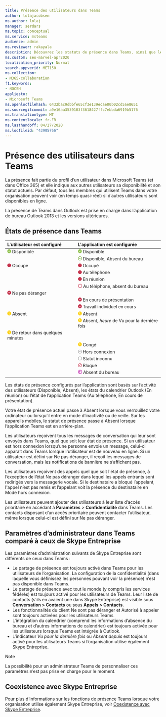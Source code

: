 ```yaml
---
title: Présence des utilisateurs dans Teams
author: lolajacobsen
ms.author: lolaj
manager: serdars
ms.topic: conceptual
ms.service: msteams
audience: admin
ms.reviewer: rakayala
description: Découvrez les statuts de présence dans Teams, ainsi que les paramètres d’administration de la fonctionnalité de présence.
ms.custom: seo-marvel-apr2020
localization_priority: Normal
search.appverid: MET150
ms.collection:
- M365-collaboration
f1.keywords:
- NOCSH
appliesto:
- Microsoft Teams
ms.openlocfilehash: 6432bac9dbbfe65cf3e139ecae00b02cd5ae8651
ms.sourcegitcommit: a9e16aa3539103f3618427ffc7ebbda6919b5176
ms.translationtype: MT
ms.contentlocale: fr-FR
ms.lasthandoff: 04/27/2020
ms.locfileid: "43905766"
---
```

# <a name="user-presence-in-teams"></a>Présence des utilisateurs dans Teams

La présence fait partie du profil d’un utilisateur dans Microsoft Teams (et dans Office 365) et elle indique aux autres utilisateurs sa disponibilité et son statut actuels. Par défaut, tous les membres qui utilisent Teams dans votre organisation peuvent voir (en temps quasi-réel) si d’autres utilisateurs sont disponibles en ligne.

La présence de Teams dans Outlook est prise en charge dans l’application de bureau Outlook 2013 et les versions ultérieures.

## <a name="presence-states-in-teams"></a>États de présence dans Teams

|L'utilisateur est configuré|L'application est configurée|
|:--- |:---|
| ![Une coche verte pleine indique une Présence : Disponible](media/Presence_Available.png) Disponible|![Une coche verte pleine indique une Présence : Disponible](media/Presence_Available.png) Disponible|
|| ![Une coche verte ouverte indique une Absence du bureau](media/Presence_Available_OOF.png) Disponible, Absent du bureau |
|  ![Un cercle rouge plein indique Occupé](media/Presence_Busy.png) Occupé |  ![Un cercle rouge plein indique Occupé](media/Presence_Busy.png) Occupé  |
|| ![Un cercle rouge plein indique Occupé au téléphone](media/Presence_Busy.png) Au téléphone|
|| ![Un cercle rouge plein indique Occupé en réunion](media/Presence_Busy.png) En réunion |
|| ![Un cercle rouge ouvert indique Occupé](media/Presence_Busy_OOF.png) Au téléphone, absent du bureau|
|  ![Un cercle rouge avec une ligne blanche indique Ne pas déranger](media/Presence_DND.png) Ne pas déranger ||
|| ![Un cercle rouge avec une ligne blanche indique En cours de présentation](media/Presence_DND.png) En cours de présentation|
|| ![Un cercle rouge avec une ligne blanche indique un Travail individuel en cours](media/Presence_DND.png) Travail individuel en cours|
| ![Une icône d’horloge jaune indique l’absence](media/Presence_Away.png) Absent| ![Une icône d’horloge jaune indique l’absence](media/Presence_Away.png) Absent|
|| ![Une icône d’horloge jaune indique l’absence](media/Presence_Away.png) Absent, *heure* de Vu pour la dernière fois|
|![Une icône d’horloge jaune indique l’absence, de retour dans quelques minutes](media/Presence_Away.png) De retour dans quelques minutes| |
|| ![Une icône d’horloge jaune indique l’absence, congé](media/Presence_Away.png)  Congé|
|| ![Un cercle gris avec un x indique un mode hors connexion](media/Presence_Offline.png) Hors connexion |
|| ![Un cercle gris ouvert indique un statut inconnu](media/Presence_Unknown.png) Statut inconnu|
||![Un cercle rouge ouvert avec une ligne diagonale indique bloqué](media/Presence_Blocked.png) Bloqué |
|| ![Un cercle violet avec une flèche indique absent du bureau](media/Presence_OOF.png) Absent du bureau|
|||

Les états de présence configurés par l’application sont basés sur l’activité des utilisateurs (Disponible, Absent), les états du calendrier Outlook (En réunion) ou l’état de l’application Teams (Au téléphone, En cours de présentation).

Votre état de présence actuel passe à Absent lorsque vous verrouillez votre ordinateur ou lorsqu’il entre en mode d’inactivité ou de veille. Sur les appareils mobiles, le statut de présence passe à Absent lorsque l’application Teams est en arrière-plan.

Les utilisateurs reçoivent tous les messages de conversation qui leur sont envoyés dans Teams, quel que soit leur état de présence. Si un utilisateur est hors connexion lorsqu’une personne envoie un message, celui-ci apparaît dans Teams lorsque l'utilisateur est de nouveau en ligne. Si un utilisateur est défini sur Ne pas déranger, il reçoit les messages de conversation, mais les notifications de bannière ne s’affichent pas.

Les utilisateurs reçoivent des appels quel que soit l'état de présence, à l’exception de l’état Ne pas déranger dans lequel les appels entrants sont redirigés vers la messagerie vocale. Si le destinataire a bloqué l’appelant, l'appel n’est pas remis et l’appelant voit la présence du destinataire en Mode hors connexion.

Les utilisateurs peuvent ajouter des utilisateurs à leur liste d’accès prioritaire en accédant à **Paramètres** > **Confidentialité** dans Teams. Les contacts disposant d’un accès prioritaire peuvent contacter l’utilisateur, même lorsque celui-ci est défini sur Ne pas déranger.

## <a name="admin-settings-in-teams-compared-to-skype-for-business"></a>Paramètres d’administrateur dans Teams comparé à ceux de Skype Entreprise

Les paramètres d’administration suivants de Skype Entreprise sont différents de ceux dans Teams :

- Le partage de présence est toujours activé dans Teams pour les utilisateurs de l’organisation. La configuration de la confidentialité (dans laquelle vous définissez les personnes pouvant voir la présence) n’est pas disponible dans Teams.
- Le partage de présence avec tout le monde (y compris les services fédérés) est toujours activé pour les utilisateurs de Teams. Leur liste de contacts (s'ils en avaient une dans Skype Entreprise) est visible sous **Conversation > Contacts** ou sous **Appels > Contacts**.
- Les fonctionnalités du client Ne sont pas déranger et Autorisé à appeler sont toujours activées pour les utilisateurs Teams.
- L'intégration du calendrier (comprend les informations d’absence du bureau et d’autres informations de calendrier) est toujours activée pour les utilisateurs lorsque Teams est intégrée à Outlook.
- L'indicateur *Vu pour la dernière fois* ou *Absent depuis* est toujours activé pour les utilisateurs Teams si l’organisation utilise également Skype Entreprise.

> [!NOTE]
> La possibilité pour un administrateur Teams de personnaliser ces paramètres n’est pas prise en charge pour le moment.

## <a name="coexistence-with-skype-for-business"></a>Coexistence avec Skype Entreprise

Pour plus d’informations sur les fonctions de présence Teams lorsque votre organisation utilise également Skype Entreprise, voir [Coexistence avec Skype Entreprise](coexistence-chat-calls-presence.md).
